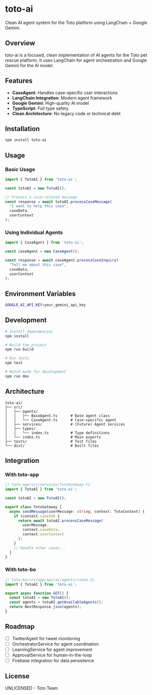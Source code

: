 # toto-ai

Clean AI agent system for the Toto platform using LangChain + Google Gemini.

## Overview

toto-ai is a focused, clean implementation of AI agents for the Toto pet rescue platform. It uses LangChain for agent orchestration and Google Gemini for the AI model.

## Features

- **CaseAgent**: Handles case-specific user interactions
- **LangChain Integration**: Modern agent framework
- **Google Gemini**: High-quality AI model
- **TypeScript**: Full type safety
- **Clean Architecture**: No legacy code or technical debt

## Installation

```bash
npm install toto-ai
```

## Usage

### Basic Usage

```typescript
import { TotoAI } from 'toto-ai';

const totoAI = new TotoAI();

// Process a case-related message
const response = await totoAI.processCaseMessage(
  "I want to help this case",
  caseData,
  userContext
);
```

### Using Individual Agents

```typescript
import { CaseAgent } from 'toto-ai';

const caseAgent = new CaseAgent();

const response = await caseAgent.processCaseInquiry(
  "Tell me about this case",
  caseData,
  userContext
);
```

## Environment Variables

```bash
GOOGLE_AI_API_KEY=your_gemini_api_key
```

## Development

```bash
# Install dependencies
npm install

# Build the project
npm run build

# Run tests
npm test

# Watch mode for development
npm run dev
```

## Architecture

```
toto-ai/
├── src/
│   ├── agents/
│   │   ├── BaseAgent.ts      # Base agent class
│   │   └── CaseAgent.ts      # Case-specific agent
│   ├── services/             # (Future) Agent services
│   ├── types/
│   │   └── index.ts          # Type definitions
│   └── index.ts              # Main exports
├── tests/                    # Test files
└── dist/                     # Built files
```

## Integration

### With toto-app

```typescript
// toto-app/src/services/TotoGateway.ts
import { TotoAI } from 'toto-ai';

const totoAI = new TotoAI();

export class TotoGateway {
  async sendMessage(userMessage: string, context: TotoContext) {
    if (context.caseId) {
      return await totoAI.processCaseMessage(
        userMessage,
        context.caseData,
        context.userContext
      );
    }
    // Handle other cases...
  }
}
```

### With toto-bo

```typescript
// toto-bo/src/app/api/ai/agents/route.ts
import { TotoAI } from 'toto-ai';

export async function GET() {
  const totoAI = new TotoAI();
  const agents = totoAI.getAvailableAgents();
  return NextResponse.json(agents);
}
```

## Roadmap

- [ ] TwitterAgent for tweet monitoring
- [ ] OrchestratorService for agent coordination
- [ ] LearningService for agent improvement
- [ ] ApprovalService for human-in-the-loop
- [ ] Firebase integration for data persistence

## License

UNLICENSED - Toto Team
